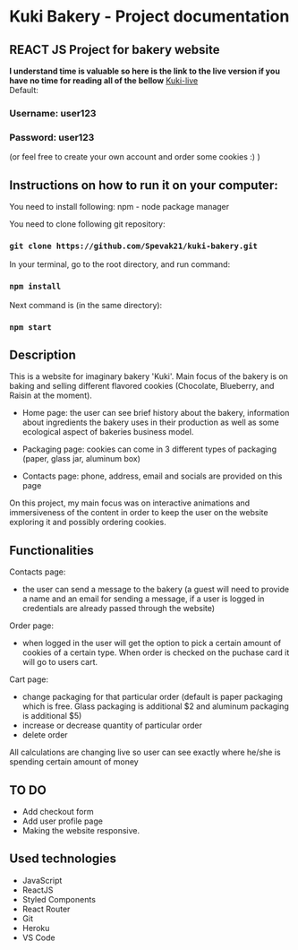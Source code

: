 # Kuki Bakery - Project documentation

## REACT JS Project for bakery website

**I understand time is valuable so here is the link to the live version if you have no time for reading all of the bellow**
[Kuki-live](https://spevak21.github.io/kuki-bakery/)  
Default:  
### Username: **user123**
### Password: **user123**
(or feel free to create your own account and order some cookies :) )

## Instructions on how to run it on your computer:

You need to install following:
npm - node package manager

You need to clone following git repository:
### `git clone https://github.com/Spevak21/kuki-bakery.git`

In your terminal, go to the root directory, and run command:
### `npm install`

Next command is (in the same directory):
### `npm start`

## Description 

This is a website for imaginary bakery 'Kuki'. Main focus of the bakery is on baking and selling different flavored cookies (Chocolate, Blueberry, and Raisin at the moment).
 
- Home page: the user can see brief history about the bakery, information about ingredients the bakery uses in their production as well as some ecological aspect of bakeries business model.

- Packaging page: cookies can come in 3 different types of packaging (paper, glass jar, aluminum box)

- Contacts page: phone, address, email and socials are provided on this page


On this project, my main focus was on interactive animations and immersiveness of the content in order to keep the user on the website exploring it and possibly ordering cookies.

## Functionalities

Contacts page:
- the user can send a message to the bakery (a guest will need to provide a name and an email for sending a message, if a user is logged in credentials are already passed through the website)

Order page:

- when logged in the user will get the option to pick a certain amount of cookies of a certain type. When order is checked on the puchase card it will go to users cart.

Cart page:

- change packaging for that particular order (default is paper packaging which is free. Glass packaging is additional $2 and aluminum packaging is additional $5)
- increase or decrease quantity of particular order
- delete order

All calculations are changing live so user can see exactly where he/she is spending certain amount of money

## TO DO

- Add checkout form
- Add user profile page
- Making the website responsive.

## Used technologies
- JavaScript
- ReactJS
- Styled Components
- React Router
- Git
- Heroku
- VS Code
